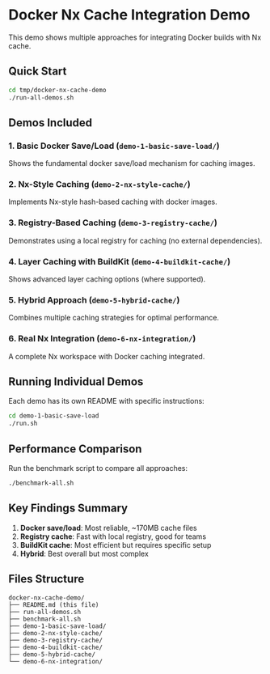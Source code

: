 # Docker Nx Cache Integration Demo

This demo shows multiple approaches for integrating Docker builds with Nx cache.

## Quick Start

```bash
cd tmp/docker-nx-cache-demo
./run-all-demos.sh
```

## Demos Included

### 1. Basic Docker Save/Load (`demo-1-basic-save-load/`)
Shows the fundamental docker save/load mechanism for caching images.

### 2. Nx-Style Caching (`demo-2-nx-style-cache/`)
Implements Nx-style hash-based caching with docker images.

### 3. Registry-Based Caching (`demo-3-registry-cache/`)
Demonstrates using a local registry for caching (no external dependencies).

### 4. Layer Caching with BuildKit (`demo-4-buildkit-cache/`)
Shows advanced layer caching options (where supported).

### 5. Hybrid Approach (`demo-5-hybrid-cache/`)
Combines multiple caching strategies for optimal performance.

### 6. Real Nx Integration (`demo-6-nx-integration/`)
A complete Nx workspace with Docker caching integrated.

## Running Individual Demos

Each demo has its own README with specific instructions:

```bash
cd demo-1-basic-save-load
./run.sh
```

## Performance Comparison

Run the benchmark script to compare all approaches:

```bash
./benchmark-all.sh
```

## Key Findings Summary

1. **Docker save/load**: Most reliable, ~170MB cache files
2. **Registry cache**: Fast with local registry, good for teams
3. **BuildKit cache**: Most efficient but requires specific setup
4. **Hybrid**: Best overall but most complex

## Files Structure

```
docker-nx-cache-demo/
├── README.md (this file)
├── run-all-demos.sh
├── benchmark-all.sh
├── demo-1-basic-save-load/
├── demo-2-nx-style-cache/
├── demo-3-registry-cache/
├── demo-4-buildkit-cache/
├── demo-5-hybrid-cache/
└── demo-6-nx-integration/
```